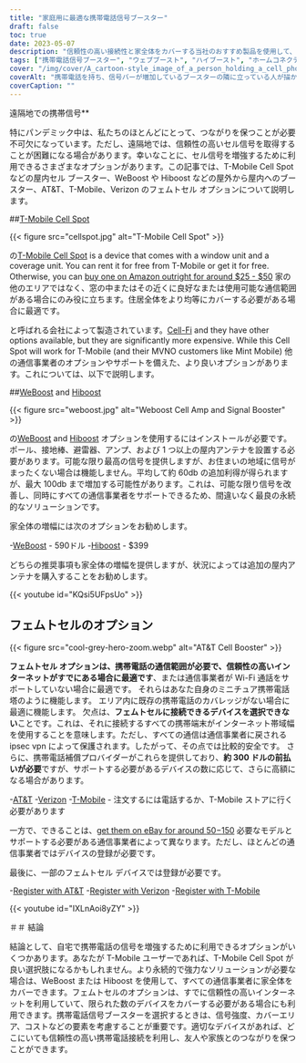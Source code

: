 ```yaml
---
title: "家庭用に最適な携帯電話信号ブースター"
draft: false
toc: true
date: 2023-05-07
description: "信頼性の高い接続性と家全体をカバーする当社のおすすめ製品を使用して、自宅の携帯電話の信号を強化します。"
tags: ["携帯電話信号ブースター", "ウェブブースト", "ハイブースト", "ホームコネクティビティ", "携帯電話の通信範囲", "フェムトセル", "セルラー信号増幅器", "無線信号ブースター", "信号ブーストデバイス", "モバイル接続", "携帯電話の受信", "ホームインターネット", "ワイヤレスブースター", "エレクトロニクス", "家の修繕", "電気通信", "テクノロジー", "スマートホーム", "Wi-Fi通話", "モバイルネットワーク"]
cover: "/img/cover/A_cartoon-style_image_of_a_person_holding_a_cell_phone.png"
coverAlt: "携帯電話を持ち、信号バーが増加しているブースターの隣に立っている人が描かれた漫画風の画像。"
coverCaption: ""
---
```

 遠隔地での携帯信号**

特にパンデミック中は、私たちのほとんどにとって、つながりを保つことが必要不可欠になっています。ただし、遠隔地では、信頼性の高いセル信号を取得することが困難になる場合があります。幸いなことに、セル信号を増強するために利用できるさまざまなオプションがあります。この記事では、T-Mobile Cell Spot などの屋内セル ブースター、WeBoost や Hiboost などの屋外から屋内へのブースター、AT&T、T-Mobile、Verizon のフェムトセル オプションについて説明します。

##[T-Mobile Cell Spot](https://amzn.to/41cXppc)

{{< figure src="cellspot.jpg" alt="T-Mobile Cell Spot" >}}

の[T-Mobile Cell Spot](https://amzn.to/41cXppc) is a device that comes with a window unit and a coverage unit. You can rent it for free from T-Mobile or get it for free. Otherwise, you can [buy one on Amazon outright for around $25 - $50](https://amzn.to/41cXppc) 家の他のエリアではなく、窓の中またはその近くに良好なまたは使用可能な通信範囲がある場合にのみ役に立ちます。住居全体をより均等にカバーする必要がある場合に最適です。

と呼ばれる会社によって製造されています。[Cell-Fi](https://nextivityinc.com/products/) and they have other options available, but they are significantly more expensive. While this Cell Spot will work for T-Mobile (and their MVNO customers like Mint Mobile) 他の通信事業者のオプションやサポートを備えた、より良いオプションがあります。これについては、以下で説明します。

##[WeBoost](https://amzn.to/42chuNG) and [Hiboost](https://amzn.to/3NPsSL6)

{{< figure src="weboost.jpg" alt="Weboost Cell Amp and Signal Booster" >}}

の[WeBoost](https://amzn.to/42chuNG) and [Hiboost](https://amzn.to/3NPsSL6) オプションを使用するにはインストールが必要です。ポール、接地棒、避雷器、アンプ、および 1 つ以上の屋内アンテナを設置する必要があります。可能な限り最高の信号を提供しますが、お住まいの地域に信号がまったくない場合は機能しません。平均して約 60db の追加利得が得られますが、最大 100db まで増加する可能性があります。これは、可能な限り信号を改善し、同時にすべての通信事業者をサポートできるため、間違いなく最良の永続的なソリューションです。

家全体の増幅には次のオプションをお勧めします。

-[WeBoost](https://amzn.to/42chuNG) - 590ドル
-[Hiboost](https://amzn.to/3NPsSL6) - $399

どちらの推奨事項も家全体の増幅を提供しますが、状況によっては追加の屋内アンテナを購入することをお勧めします。

{{< youtube id="KQsi5UFpsUo" >}}

## フェムトセルのオプション

{{< figure src="cool-grey-hero-zoom.webp" alt="AT&T Cell Booster" >}}

**フェムトセル オプションは、携帯電話の通信範囲が必要で、信頼性の高いインターネットがすでにある場合に最適です**、または通信事業者が Wi-Fi 通話をサポートしていない場合に最適です。
それらはあなた自身のミニチュア携帯電話塔のように機能します。
エリア内に既存の携帯電話のカバレッジがない場合に最適に機能します。
欠点は、**フェムトセルに接続できるデバイスを選択できない**ことです。これは、それに接続するすべての携帯端末がインターネット帯域幅を使用することを意味します。ただし、すべての通信は通信事業者に戻される ipsec vpn によって保護されます。したがって、その点では比較的安全です。
さらに、携帯電話補償プロバイダーがこれらを提供しており、**約 300 ドルの前払いが必要**ですが、サポートする必要があるデバイスの数に応じて、さらに高額になる場合があります。
 
-[AT&T](https://www.att.com/buy/accessories/Specialty-Items/att-cell-booster.html)
-[Verizon](https://www.verizon.com/products/verizon-lte-network-extender/)
-[T-Mobile](https://www.t-mobile.com/support/coverage/4g-lte-cellspot) - 注文するには電話するか、T-Mobile ストアに行く必要があります

一方で、できることは、[get them on eBay for around $50-$150](https://www.ebay.com/sch/i.html?_nkw=femtocell) 必要なモデルとサポートする必要がある通信事業者によって異なります。ただし、ほとんどの通信事業者ではデバイスの登録が必要です。

最後に、一部のフェムトセル デバイスでは登録が必要です。

-[Register with AT&T](https://www.att.com/device-support/article/wireless/KM1458172/ATT/ATTSS2FII)
-[Register with Verizon](https://www.verizonwireless.com/content/wcms/overlays/register-signal-booster.html)
-[Register with T-Mobile](https://www.t-mobile.com/support/coverage/4g-lte-cellspot)

{{< youtube id="IXLnAoi8yZY" >}}

＃＃ 結論

結論として、自宅で携帯電話の信号を増強するために利用できるオプションがいくつかあります。あなたが T-Mobile ユーザーであれば、T-Mobile Cell Spot が良い選択肢になるかもしれません。より永続的で強力なソリューションが必要な場合は、WeBoost または Hiboost を使用して、すべての通信事業者に家全体をカバーできます。フェムトセルのオプションは、すでに信頼性の高いインターネットを利用していて、限られた数のデバイスをカバーする必要がある場合にも利用できます。携帯電話信号ブースターを選択するときは、信号強度、カバーエリア、コストなどの要素を考慮することが重要です。適切なデバイスがあれば、どこにいても信頼性の高い携帯電話接続を利用し、友人や家族とのつながりを保つことができます。
